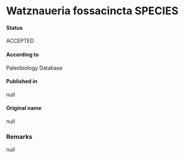 Watznaueria fossacincta SPECIES
=======

#### Status
ACCEPTED

#### According to
Paleobiology Database

#### Published in
null

#### Original name
null

### Remarks
null